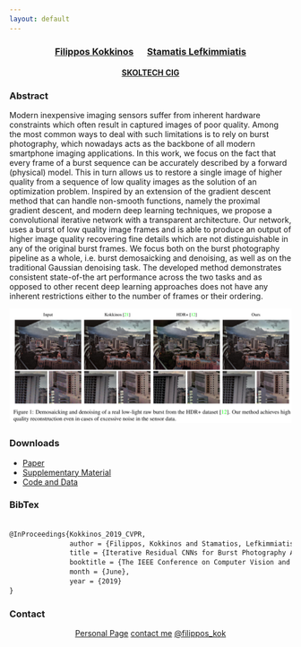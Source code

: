 ```yaml
---
layout: default
---
```


### <center> <a href="https://fkokkinos.github.io/">Filippos Kokkinos</a> &emsp; <a href="https://faculty.skoltech.ru/people/stamatioslefkimmiatis ">Stamatis Lefkimmiatis</a> </center>
####  <center> <a href="http://cig.skoltech.ru">SKOLTECH CIG</a> </center>

### Abstract
Modern inexpensive imaging sensors suffer from inherent hardware constraints which often result in captured images of poor quality. Among the most common ways to deal with such limitations is to rely on burst photography, which nowadays acts as the backbone of all modern smartphone imaging applications. In this work, we focus on the fact that every frame of a burst sequence can be accurately described by a forward (physical) model. This in turn allows us to restore a single image of higher quality from a sequence of low quality images as the solution of an optimization problem. Inspired by an extension of the gradient descent method that can handle non-smooth functions, namely the proximal gradient descent, and modern deep learning techniques, we propose a convolutional iterative network with a transparent architecture. Our network, uses a burst of low quality image frames and is able to produce an output of higher image quality recovering fine details which are not distinguishable in any of the original burst frames. We focus both on the burst photography pipeline as a whole, i.e. burst demosaicking and denoising, as well as on the traditional Gaussian denoising task. The developed method demonstrates consistent state-of-the art performance across the two tasks and as opposed to other recent deep learning approaches does not have any inherent restrictions either to the number of frames or their ordering.

 <img src="images/real_image.jpg" class="center">

### Downloads

* [Paper](https://arxiv.org/abs/1811.12197)
* [Supplementary Material](/assets/supp.pdf)
* [Code and Data](https://github.com/cig-skoltech/burst-cvpr-2019)

### BibTex

```tex

@InProceedings{Kokkinos_2019_CVPR,
               author = {Filippos, Kokkinos and Stamatios, Lefkimmiatis},
               title = {Iterative Residual CNNs for Burst Photography Applications},
               booktitle = {The IEEE Conference on Computer Vision and Pattern Recognition (CVPR)},
               month = {June},
               year = {2019}
}
```

### Contact

<center>
<i class="fas fa-user fa-2x"></i><a href="https://fkokkinos.github.io/">Personal Page</a>
<i class="fa fa-envelope fa-2x"></i><a href="mailto:filippos.kokkinos@skoltech.ru">contact me</a>
<i class="fab fa-twitter fa-2x"></i><a href="https://twitter.com/filippos_kok">@filippos_kok</a>

</center>
